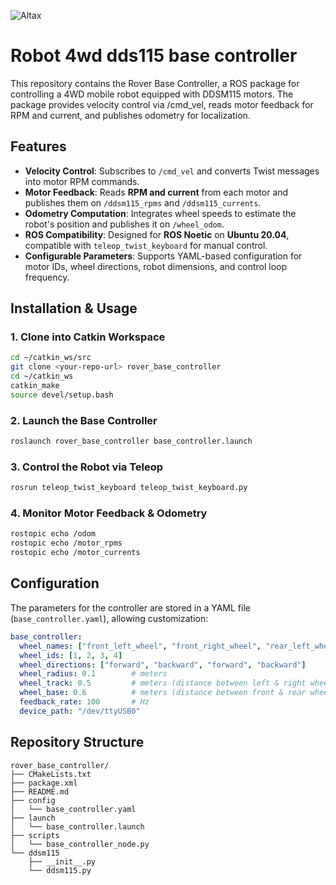 ![Altax](https://altax.net/images/altax.png "Altax")

# Robot 4wd dds115 base controller

This repository contains the Rover Base Controller, a ROS package for controlling a 4WD mobile robot equipped with DDSM115 motors. The package provides velocity control via /cmd_vel, reads motor feedback for RPM and current, and publishes odometry for localization.

## Features

- **Velocity Control**: Subscribes to `/cmd_vel` and converts Twist messages into motor RPM commands.
- **Motor Feedback**: Reads **RPM and current** from each motor and publishes them on `/ddsm115_rpms` and `/ddsm115_currents`.
- **Odometry Computation**: Integrates wheel speeds to estimate the robot's position and publishes it on `/wheel_odom`.
- **ROS Compatibility**: Designed for **ROS Noetic** on **Ubuntu 20.04**, compatible with `teleop_twist_keyboard` for manual control.
- **Configurable Parameters**: Supports YAML-based configuration for motor IDs, wheel directions, robot dimensions, and control loop frequency.

## Installation & Usage

### 1. Clone into Catkin Workspace
```bash
cd ~/catkin_ws/src
git clone <your-repo-url> rover_base_controller
cd ~/catkin_ws
catkin_make
source devel/setup.bash
```

### 2. Launch the Base Controller
```bash
roslaunch rover_base_controller base_controller.launch
```

### 3. Control the Robot via Teleop
```bash
rosrun teleop_twist_keyboard teleop_twist_keyboard.py
```

### 4. Monitor Motor Feedback & Odometry
```bash
rostopic echo /odom
rostopic echo /motor_rpms
rostopic echo /motor_currents
```

## Configuration

The parameters for the controller are stored in a YAML file (`base_controller.yaml`), allowing customization:

```yaml
base_controller:
  wheel_names: ["front_left_wheel", "front_right_wheel", "rear_left_wheel", "rear_right_wheel"]
  wheel_ids: [1, 2, 3, 4]
  wheel_directions: ["forward", "backward", "forward", "backward"]
  wheel_radius: 0.1        # meters
  wheel_track: 0.5         # meters (distance between left & right wheels)
  wheel_base: 0.6          # meters (distance between front & rear wheels)
  feedback_rate: 100       # Hz
  device_path: "/dev/ttyUSB0"
```

## Repository Structure

```
rover_base_controller/
├── CMakeLists.txt
├── package.xml
├── README.md
├── config
│   └── base_controller.yaml
├── launch
│   └── base_controller.launch
├── scripts
│   └── base_controller_node.py
└── ddsm115
    ├── __init__.py
    └── ddsm115.py
```
